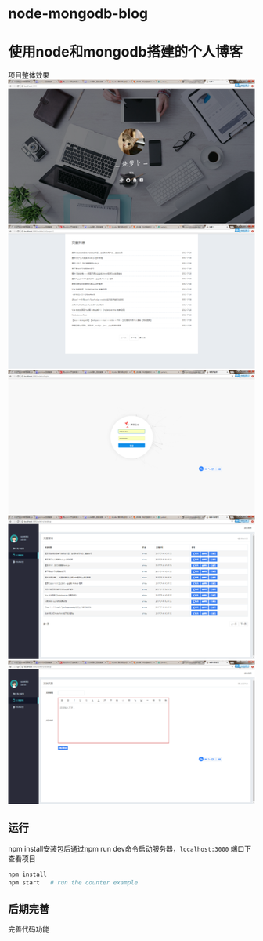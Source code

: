 # node-mongodb-blog

使用node和mongodb搭建的个人博客
======

项目整体效果
![image](https://github.com/wcx14311/node-mongodb-blog/blob/master/public/images/git/img1.png)
![image](https://github.com/wcx14311/node-mongodb-blog/blob/master/public/images/git/img2.png)
![image](https://github.com/wcx14311/node-mongodb-blog/blob/master/public/images/git/img3.png)
![image](https://github.com/wcx14311/node-mongodb-blog/blob/master/public/images/git/img4.png)
![image](https://github.com/wcx14311/node-mongodb-blog/blob/master/public/images/git/img5.png)


运行
-------
npm install安装包后通过npm run dev命令启动服务器，`localhost:3000` 端口下查看项目

``` bash
npm install    
npm start   # run the counter example
```

后期完善
-------
完善代码功能
